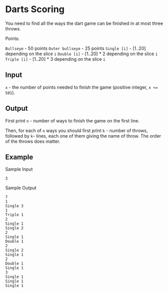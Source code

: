 # Darts Scoring

You need to find all the ways the dart game can be finished in at most three throws.

Points:

`Bullseye` - 50 points
`Outer bullseye` - 25 points
`Single [i]` - [1..20] depending on the slice `i`
`Double [i]` - [1..20] \* 2 depending on the slice `i`
`Triple [i]` - [1..20] \* 3 depending on the slice `i`

## Input

`x` - the number of points needed to finish the game (positive integer, `x <= 501`).

## Output

First print `n` - number of ways to finish the game on the first line.

Then, for each of `n` ways you should first print `k` - number of throws, followed by `k`- lines, each one of them giving the name of throw. The order of the throws does matter.

## Example

Sample Input

```
3
```

Sample Output

```
7
1
Single 3
1
Triple 1
2
Single 1
Single 2
2
Single 1
Double 1
2
Single 2
Single 1
2
Double 1
Single 1
3
Single 1
Single 1
Single 1

```
